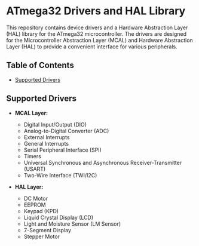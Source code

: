 # ATmega32 Drivers and HAL Library

This repository contains device drivers and a Hardware Abstraction Layer (HAL) library for the ATmega32 microcontroller. The drivers are designed for the Microcontroller Abstraction Layer (MCAL) and Hardware Abstraction Layer (HAL) to provide a convenient interface for various peripherals.

## Table of Contents

- [Supported Drivers](#supported-drivers)

## Supported Drivers

- **MCAL Layer:**
  - Digital Input/Output (DIO)
  - Analog-to-Digital Converter (ADC)
  - External Interrupts
  - General Interrupts
  - Serial Peripheral Interface (SPI)
  - Timers
  - Universal Synchronous and Asynchronous Receiver-Transmitter (USART)
  - Two-Wire Interface (TWI/I2C)

- **HAL Layer:**
  - DC Motor
  - EEPROM
  - Keypad (KPD)
  - Liquid Crystal Display (LCD)
  - Light and Moisture Sensor (LM Sensor)
  - 7-Segment Display
  - Stepper Motor

